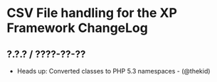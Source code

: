 CSV File handling for the XP Framework ChangeLog
========================================================================

## ?.?.? / ????-??-??

* Heads up: Converted classes to PHP 5.3 namespaces - (@thekid)
